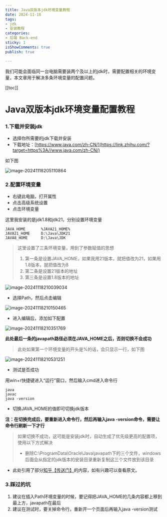 ```yaml
---
title: Java双版本jdk环境变量教程
date: 2024-11-18
tags:
- jdk
- 安装教程
categories:
- 后端 Back-end
sticky: 1 
isShowComments: true
publish: true

---
```


<Boxx/>

我们可能会面临同一台电脑需要装两个及以上的jdk时，需要配置相关的环境变量，本文章用于解决多条环境变量的配置问题。

<!-- more -->

[[toc]]

# Java双版本jdk环境变量配置教程

### 1.下载并安装jdk

- 选择你所需要的jdk下载并安装
- 下载地址：[https://www.java.com/zh-CN/](https://link.zhihu.com/?target=https%3A//www.java.com/zh-CN/)

如下图

![image-20241118205110864](/img/backend/jdk/image-20241118205110864.png)

### 2.配置环境变量

- 右键此电脑，打开属性
- 点击高级系统设置
- 点击环境变量

这里我安装的是jdk1.8和jdk21，分别设置环境变量

```
JAVA_HOME		%JAVA21_HOME%
JAVA21_HOME		D:\Java\JDK21
JAVA8_HOME		D:\Java\JDK
```

> 这里设置了三条环境变量，用到了参数赋值的思想
>
> 1. 第一条是设置JAVA_HOME，如果我用21版本，就把值改为21，如果用1.8版本，就把值改为8
> 2. 第二条是设置21版本的地址
> 3. 第三条是设置1.8版本的地址

![image-20241118210039034](/img/backend/jdk/image-20241118210039034.png)

- 选择Path，然后点击编辑

![image-20241118210150465](/img/backend/jdk/image-20241118210150465.png)

- 进入编辑后，添加如下配置

![image-20241118210351769](/img/backend/jdk/image-20241118210351769.png)

**此处最后一条的javapath路径必须在JAVA_HOME之后，否则切换不会成功**

> 此处如果第一个环境变量的开头是%的话，会只显示一行，如下图

![image-20241118210531251](/img/backend/jdk/image-20241118210531251.png)

- 测试是否成功

用win+r快捷键进入“运行”窗口，然后输入cmd进入命令行

  ```
  java
  javac
  java -version
  ```

- 切换JAVA_HOME的值即可切换jdk版本

**注：在切换完成后，要重新进入命令行，然后再输入java -version命令，需要让命令行刷新一下才行**

> 如果切换不成功，这可能是安装jdk时，自动生成了优先级更高的配置项，使用以下方式解决
>
> - 删除C:\ProgramData\Oracle\Java\javapath下的三个文件，windows后面会从指定的jdk版本的安装目录重新复制这三个文件放到该目录

- 此处引用了部分[知乎【传送门】](https://zhuanlan.zhihu.com/p/471479970)的内容，如有兴趣可以查看原文。

### 3.踩过的坑

1. 建议在插入Path环境变量的时候，要记得把JAVA_HOME的几条内容都上移到最上方，javapath在最后
2. 建议在测试时，要关掉命令行，重新开一个页面后再输入java -version测试